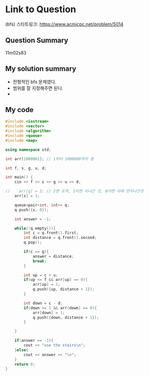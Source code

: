 # Link to Question

(bfs) 스타트링크: https://www.acmicpc.net/problem/5014

## Question Summary

11m02s83

## My solution summary

- 전형적인 bfs 문제였다.
- 범위를 잘 지정해주면 된다.
-

## My code

```c++
#include <iostream>
#include <vector>
#include <algorithm>
#include <queue>
#include <map>

using namespace std;

int arr[1000001]; // 1부터 1000000까지 층

int f, s, g, u, d;

int main() {
    cin >> f >> s >> g >> u >> d;

//    arr[g] = 2; // 2면 도착, 1이면 지나간 것, 0이면 아예 안지나간것
    arr[s] = 1;

    queue<pair<int, int>> q;
    q.push({s, 0});

    int answer = -1;

    while(!q.empty()){
        int c = q.front().first;
        int distance = q.front().second;
        q.pop();

        if(c == g){
            answer = distance;
            break;
        }

        int up = c + u;
        if(up <= f && arr[up] == 0){
            arr[up] = 1;
            q.push({up, distance + 1});
        }

        int down = c - d;
        if(down >= 1 && arr[down] == 0){
            arr[down] = 1;
            q.push({down, distance + 1});
        }

    }

    if(answer == -1){
        cout << "use the stairs\n";
    }else{
        cout << answer << "\n";
    }
    return 0;
}
```
